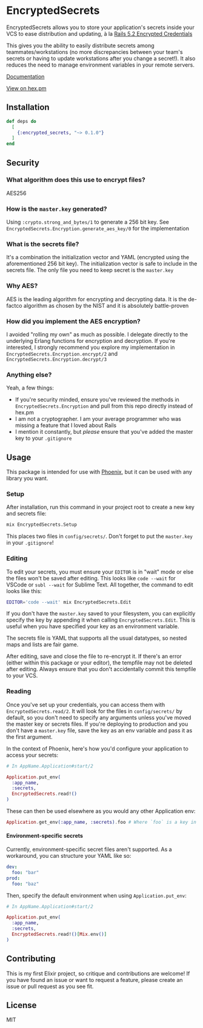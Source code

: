 # EncryptedSecrets

EncryptedSecrets allows you to store your application's secrets inside your VCS to ease distribution and updating, à la [Rails 5.2 Encrypted Credentials][1]

This gives you the ability to easily distribute secrets among teammates/workstations (no more discrepancies between your team's secrets or having to update workstations after you change a secret!). It also reduces the need to manage environment variables in your remote servers.

[Documentation][2]

[View on hex.pm][3]

## Installation

```elixir
def deps do
  [
    {:encrypted_secrets, "~> 0.1.0"}
  ]
end
```

## Security

### What algorithm does this use to encrypt files?

AES256

### How is the `master.key` generated?

Using `:crypto.strong_and_bytes/1` to generate a 256 bit key.
See `EncryptedSecrets.Encryption.generate_aes_key/0` for the implementation

### What is the secrets file?

It's a combination the initialization vector and YAML (encrypted using the aforementioned 256 bit key). The initialization vector is safe to include in the secrets file. The only file you need to keep secret is the `master.key`

### Why AES?

AES is the leading algorithm for encrypting and decrypting data. It is the de-factco algorithm as chosen by the NIST and it is absolutely battle-proven

### How did you implement the AES encryption?

I avoided "rolling my own" as much as possible. I delegate directly to the underlying Erlang functions for encryption and decryption. If you're interested, I strongly recommend you explore my implementation in `EncryptedSecrets.Encryption.encrypt/2` and `EncryptedSecrets.Encryption.decrypt/3`

### Anything else?

Yeah, a few things:

- If you're security minded, ensure you've reviewed the methods in `EncryptedSecrets.Encryption` and pull from this repo directly instead of hex.pm
- I am not a cryptographer. I am your average programmer who was missing a feature that I loved about Rails
- I mention it constantly, but _please_ ensure that you've added the master key to your `.gitignore`

## Usage

This package is intended for use with [Phoenix][4], but it can be used with any library you want.

### Setup

After installation, run this command in your project root to create a new key and secrets file:

```bash
mix EncryptedSecrets.Setup
```

This places two files in `config/secrets/`. Don't forget to put the `master.key` in your `.gitignore`!

### Editing

To edit your secrets, you must ensure your `EDITOR` is in "wait" mode or else the files won't be saved after editing. This looks like `code --wait` for VSCode or `subl --wait` for Sublime Text. All together, the command to edit looks like this:

```bash
EDITOR='code --wait' mix EncryptedSecrets.Edit
```

If you don't have the `master.key` saved to your filesystem, you can explicitly specify the key by appending it when calling `EncryptedSecrets.Edit`. This is useful when you have specified your key as an environment variable.

The secrets file is YAML that supports all the usual datatypes, so nested maps and lists are fair game.

After editing, save and close the file to re-encrypt it. If there's an error (either within this package or your editor), the tempfile may not be deleted after editing. Always ensure that you don't accidentally commit this tempfile to your VCS.

### Reading

Once you've set up your credentials, you can access them with `EncryptedSecrets.read/2`. It will look for the files in `config/secrets/` by default, so you don't need to specify any arguments unless you've moved the master key or secrets files. If you're deploying to production and you don't have a `master.key` file, save the key as an env variable and pass it as the first argument.

In the context of Phoenix, here's how you'd configure your application to access your secrets:

```elixir
# In AppName.Application#start/2

Application.put_env(
  :app_name,
  :secrets,
  EncryptedSecrets.read!()
)
```

These can then be used elsewhere as you would any other Application env:

```elixir
Application.get_env(:app_name, :secrets).foo # Where `foo` is a key in the secrets file
```

#### Environment-specific secrets

Currently, environment-specific secret files aren't supported. As a workaround, you can structure your YAML like so:

```yaml
dev:
  foo: "bar"
prod:
  foo: "baz"
```

Then, specify the default environment when using `Application.put_env`:

```elixir
# In AppName.Application#start/2

Application.put_env(
  :app_name,
  :secrets,
  EncryptedSecrets.read!()[Mix.env()]
)
```

## Contributing

This is my first Elixir project, so critique and contributions are welcome! If you have found an issue or want to request a feature, please create an issue or pull request as you see fit.

## License

MIT

[1]: https://www.engineyard.com/blog/rails-encrypted-credentials-on-rails-5.2
[2]: https://hexdocs.pm/encrypted_secrets
[3]: https://hex.pm/packages/encrypted_secrets
[4]: https://github.com/phoenixframework/phoenix
